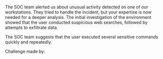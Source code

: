 The SOC team alerted us about unusual activity detected on one of our workstations. They tried to handle the incident, but your expertise is now needed for a deeper analysis.
The initial investigation of the environment showed that the user conducted suspicious web searches, followed by attempts to exfiltrate data.

The SOC team suggests that the user executed several sensitive commands quickly and repeatedly.

Challenge made by:
